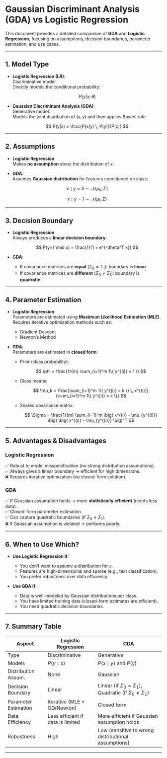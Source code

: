 # Gaussian Discriminant Analysis (GDA) vs Logistic Regression

This document provides a detailed comparison of **GDA** and **Logistic Regression**, focusing on assumptions, decision boundaries, parameter estimation, and use cases.

---

## 1. Model Type

- **Logistic Regression (LR)**:  
  Discriminative model.  
  Directly models the conditional probability:

  $$
  P(y|x; \theta)
  $$

- **Gaussian Discriminant Analysis (GDA)**:  
  Generative model.  
  Models the joint distribution of $(x, y)$ and then applies Bayes' rule:

  $$
  P(y|x) = \frac{P(x|y) \, P(y)}{P(x)}
  $$

---

## 2. Assumptions

- **Logistic Regression**:  
  Makes **no assumption** about the distribution of $x$.

- **GDA**:  
  Assumes **Gaussian distribution** for features conditioned on class:

  $$
  x \mid y=0 \sim \mathcal{N}(\mu_0, \Sigma)
  $$

  $$
  x \mid y=1 \sim \mathcal{N}(\mu_1, \Sigma)
  $$

---

## 3. Decision Boundary

- **Logistic Regression**:  
  Always produces a **linear decision boundary**:

  $$
  P(y=1 \mid x) = \frac{1}{1 + e^{-\theta^T x}}
  $$

- **GDA**:
  - If covariance matrices are **equal** ($\Sigma_0 = \Sigma_1$): boundary is **linear**.
  - If covariance matrices are **different** ($\Sigma_0 \neq \Sigma_1$): boundary is **quadratic**.

---

## 4. Parameter Estimation

- **Logistic Regression**:  
  Parameters are estimated using **Maximum Likelihood Estimation (MLE)**.  
  Requires iterative optimization methods such as:

  - Gradient Descent
  - Newton’s Method

- **GDA**:  
  Parameters are estimated in **closed form**:

  - Prior (class probability):

    $$
    \phi = \frac{1}{m} \sum_{i=1}^m 1\{ y^{(i)} = 1 \}
    $$

  - Class means:

    $$
    \mu_k = \frac{\sum_{i=1}^m 1\{ y^{(i)} = k \} \, x^{(i)}}{\sum_{i=1}^m 1\{ y^{(i)} = k \}}
    $$

  - Shared covariance matrix:

    $$
    \Sigma = \frac{1}{m} \sum_{i=1}^m \big( x^{(i)} - \mu_{y^{(i)}} \big) \big( x^{(i)} - \mu_{y^{(i)}} \big)^T
    $$

---

## 5. Advantages & Disadvantages

### Logistic Regression

✅ Robust to model misspecification (no strong distribution assumptions).  
✅ Always gives a linear boundary → efficient for high dimensions.  
❌ Requires iterative optimization (no closed-form solution).

### GDA

✅ If Gaussian assumption holds → more **statistically efficient** (needs less data).  
✅ Closed-form parameter estimation.  
✅ Can capture quadratic boundaries (if $\Sigma_0 \neq \Sigma_1$).  
❌ If Gaussian assumption is violated → performs poorly.

---

## 6. When to Use Which?

- **Use Logistic Regression if**:

  - You don’t want to assume a distribution for $x$.
  - Features are high-dimensional and sparse (e.g., text classification).
  - You prefer robustness over data efficiency.

- **Use GDA if**:
  - Data is well-modeled by Gaussian distributions per class.
  - You have limited training data (closed-form estimates are efficient).
  - You need quadratic decision boundaries.

---

## 7. Summary Table

| Aspect               | Logistic Regression               | GDA                                                                      |
| -------------------- | --------------------------------- | ------------------------------------------------------------------------ |
| Type                 | Discriminative                    | Generative                                                               |
| Models               | $P(y \mid x)$                     | $P(x \mid y)$ and $P(y)$                                                 |
| Distribution Assum.  | None                              | Gaussian                                                                 |
| Decision Boundary    | Linear                            | Linear (if $\Sigma_0=\Sigma_1$), Quadratic (if $\Sigma_0 \neq \Sigma_1$) |
| Parameter Estimation | Iterative (MLE + GD/Newton)       | Closed form                                                              |
| Data Efficiency      | Less efficient if data is limited | More efficient if Gaussian assumption holds                              |
| Robustness           | High                              | Low (sensitive to wrong distributional assumptions)                      |

---
